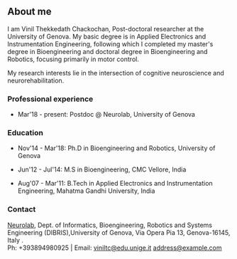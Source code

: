 ## About me

I am Vinil Thekkedath Chackochan, Post-doctoral researcher  at the University of Genova.  My basic degree is in Applied Electronics and Instrumentation Engineering, following which I completed my master's degree in Bioengineering and doctoral degree in Bioengineering and Robotics, focusing primarily in motor control.

My research interests lie in the intersection of cognitive neuroscience and neurorehabilitation.

### Professional experience

- Mar'18 - present: Postdoc @ Neurolab, University of Genova


### Education

- Nov'14 - Mar'18: Ph.D in Bioengineering and Robotics, University of Genova

- Jun'12 - Jul'14: M.S in Bioengineering, CMC Vellore, India

- Aug'07 - Mar'11: B.Tech in Applied Electronics and Instrumentation Engineering, Mahatma Gandhi University, India

### Contact

 [Neurolab](https://help.github.com/categories/github-pages-basics/), Dept. of Informatics, Bioengineering, Robotics and Systems Engineering (DIBRIS),University of Genova, Via Opera Pia 13, Genova-16145, Italy . <br/>
 Ph: +393894980925 | Email: [viniltc@edu.unige.it](viniltc@edu.unige.it) <address@example.com>
